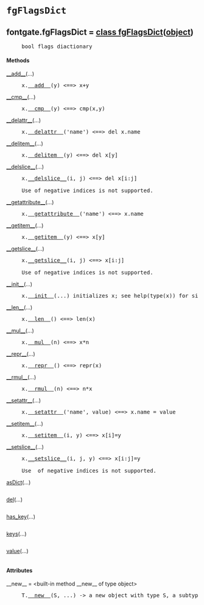 

<a name="fontgate.fgFlagsDict"></a>

# `fgFlagsDict`


<dt class="class"><h2><span class="class-name">fontgate.fgFlagsDict</span> = <a name="fontgate.fgFlagsDict" href="#fontgate.fgFlagsDict">class fgFlagsDict</a>(<a href="./__builtin__.html#object">object</a>)</h2></dt><dd class="class"><dd>


<pre class="doc" markdown="0">bool flags diactionary</pre>


</dd><h4 class="head-methods">Methods </h4><dl class="function"><dt><a name="fgFlagsDict-__add__" href="#fgFlagsDict-__add__"><span class="function-name">__add__</span></a><span class="argspec">(...)</span></dt><dd>

<pre class="doc" markdown="0">x.<a href="#fontgate.fgFlagsDict-__add__">__add__</a>(y) <==> x+y</pre>

</dd></dl>
<dl class="function"><dt><a name="fgFlagsDict-__cmp__" href="#fgFlagsDict-__cmp__"><span class="function-name">__cmp__</span></a><span class="argspec">(...)</span></dt><dd>

<pre class="doc" markdown="0">x.<a href="#fontgate.fgFlagsDict-__cmp__">__cmp__</a>(y) <==> cmp(x,y)</pre>

</dd></dl>
<dl class="function"><dt><a name="fgFlagsDict-__delattr__" href="#fgFlagsDict-__delattr__"><span class="function-name">__delattr__</span></a><span class="argspec">(...)</span></dt><dd>

<pre class="doc" markdown="0">x.<a href="#fontgate.fgFlagsDict-__delattr__">__delattr__</a>('name') <==> del x.name</pre>

</dd></dl>
<dl class="function"><dt><a name="fgFlagsDict-__delitem__" href="#fgFlagsDict-__delitem__"><span class="function-name">__delitem__</span></a><span class="argspec">(...)</span></dt><dd>

<pre class="doc" markdown="0">x.<a href="#fontgate.fgFlagsDict-__delitem__">__delitem__</a>(y) <==> del x[y]</pre>

</dd></dl>
<dl class="function"><dt><a name="fgFlagsDict-__delslice__" href="#fgFlagsDict-__delslice__"><span class="function-name">__delslice__</span></a><span class="argspec">(...)</span></dt><dd>

<pre class="doc" markdown="0">x.<a href="#fontgate.fgFlagsDict-__delslice__">__delslice__</a>(i, j) <==> del x[i:j]

Use of negative indices is not supported.</pre>

</dd></dl>
<dl class="function"><dt><a name="fgFlagsDict-__getattribute__" href="#fgFlagsDict-__getattribute__"><span class="function-name">__getattribute__</span></a><span class="argspec">(...)</span></dt><dd>

<pre class="doc" markdown="0">x.<a href="#fontgate.fgFlagsDict-__getattribute__">__getattribute__</a>('name') <==> x.name</pre>

</dd></dl>
<dl class="function"><dt><a name="fgFlagsDict-__getitem__" href="#fgFlagsDict-__getitem__"><span class="function-name">__getitem__</span></a><span class="argspec">(...)</span></dt><dd>

<pre class="doc" markdown="0">x.<a href="#fontgate.fgFlagsDict-__getitem__">__getitem__</a>(y) <==> x[y]</pre>

</dd></dl>
<dl class="function"><dt><a name="fgFlagsDict-__getslice__" href="#fgFlagsDict-__getslice__"><span class="function-name">__getslice__</span></a><span class="argspec">(...)</span></dt><dd>

<pre class="doc" markdown="0">x.<a href="#fontgate.fgFlagsDict-__getslice__">__getslice__</a>(i, j) <==> x[i:j]

Use of negative indices is not supported.</pre>

</dd></dl>
<dl class="function"><dt><a name="fgFlagsDict-__init__" href="#fgFlagsDict-__init__"><span class="function-name">__init__</span></a><span class="argspec">(...)</span></dt><dd>

<pre class="doc" markdown="0">x.<a href="#fontgate.fgFlagsDict-__init__">__init__</a>(...) initializes x; see help(type(x)) for signature</pre>

</dd></dl>
<dl class="function"><dt><a name="fgFlagsDict-__len__" href="#fgFlagsDict-__len__"><span class="function-name">__len__</span></a><span class="argspec">(...)</span></dt><dd>

<pre class="doc" markdown="0">x.<a href="#fontgate.fgFlagsDict-__len__">__len__</a>() <==> len(x)</pre>

</dd></dl>
<dl class="function"><dt><a name="fgFlagsDict-__mul__" href="#fgFlagsDict-__mul__"><span class="function-name">__mul__</span></a><span class="argspec">(...)</span></dt><dd>

<pre class="doc" markdown="0">x.<a href="#fontgate.fgFlagsDict-__mul__">__mul__</a>(n) <==> x*n</pre>

</dd></dl>
<dl class="function"><dt><a name="fgFlagsDict-__repr__" href="#fgFlagsDict-__repr__"><span class="function-name">__repr__</span></a><span class="argspec">(...)</span></dt><dd>

<pre class="doc" markdown="0">x.<a href="#fontgate.fgFlagsDict-__repr__">__repr__</a>() <==> repr(x)</pre>

</dd></dl>
<dl class="function"><dt><a name="fgFlagsDict-__rmul__" href="#fgFlagsDict-__rmul__"><span class="function-name">__rmul__</span></a><span class="argspec">(...)</span></dt><dd>

<pre class="doc" markdown="0">x.<a href="#fontgate.fgFlagsDict-__rmul__">__rmul__</a>(n) <==> n*x</pre>

</dd></dl>
<dl class="function"><dt><a name="fgFlagsDict-__setattr__" href="#fgFlagsDict-__setattr__"><span class="function-name">__setattr__</span></a><span class="argspec">(...)</span></dt><dd>

<pre class="doc" markdown="0">x.<a href="#fontgate.fgFlagsDict-__setattr__">__setattr__</a>('name', value) <==> x.name = value</pre>

</dd></dl>
<dl class="function"><dt><a name="fgFlagsDict-__setitem__" href="#fgFlagsDict-__setitem__"><span class="function-name">__setitem__</span></a><span class="argspec">(...)</span></dt><dd>

<pre class="doc" markdown="0">x.<a href="#fontgate.fgFlagsDict-__setitem__">__setitem__</a>(i, y) <==> x[i]=y</pre>

</dd></dl>
<dl class="function"><dt><a name="fgFlagsDict-__setslice__" href="#fgFlagsDict-__setslice__"><span class="function-name">__setslice__</span></a><span class="argspec">(...)</span></dt><dd>

<pre class="doc" markdown="0">x.<a href="#fontgate.fgFlagsDict-__setslice__">__setslice__</a>(i, j, y) <==> x[i:j]=y

Use  of negative indices is not supported.</pre>

</dd></dl>
<dl class="function"><dt><a name="fgFlagsDict-asDict" href="#fgFlagsDict-asDict"><span class="function-name">asDict</span></a><span class="argspec">(...)</span></dt><dd>

<pre class="doc" markdown="0"></pre>

</dd></dl>
<dl class="function"><dt><a name="fgFlagsDict-del" href="#fgFlagsDict-del"><span class="function-name">del</span></a><span class="argspec">(...)</span></dt><dd>

<pre class="doc" markdown="0"></pre>

</dd></dl>
<dl class="function"><dt><a name="fgFlagsDict-has_key" href="#fgFlagsDict-has_key"><span class="function-name">has_key</span></a><span class="argspec">(...)</span></dt><dd>

<pre class="doc" markdown="0"></pre>

</dd></dl>
<dl class="function"><dt><a name="fgFlagsDict-keys" href="#fgFlagsDict-keys"><span class="function-name">keys</span></a><span class="argspec">(...)</span></dt><dd>

<pre class="doc" markdown="0"></pre>

</dd></dl>
<dl class="function"><dt><a name="fgFlagsDict-value" href="#fgFlagsDict-value"><span class="function-name">value</span></a><span class="argspec">(...)</span></dt><dd>

<pre class="doc" markdown="0"></pre>

</dd></dl>

  <h4 class="head-attrs">Attributes </h4><dl><dt><span class="other-name">__new__</span> = &lt;built-in method __new__ of type object&gt;<dd>

<pre class="doc" markdown="0">T.<a href="#fontgate.fgFlagsDict-__new__">__new__</a>(S, ...) -> a new object with type S, a subtype of T</pre>

</dd></dl>
</dd>
